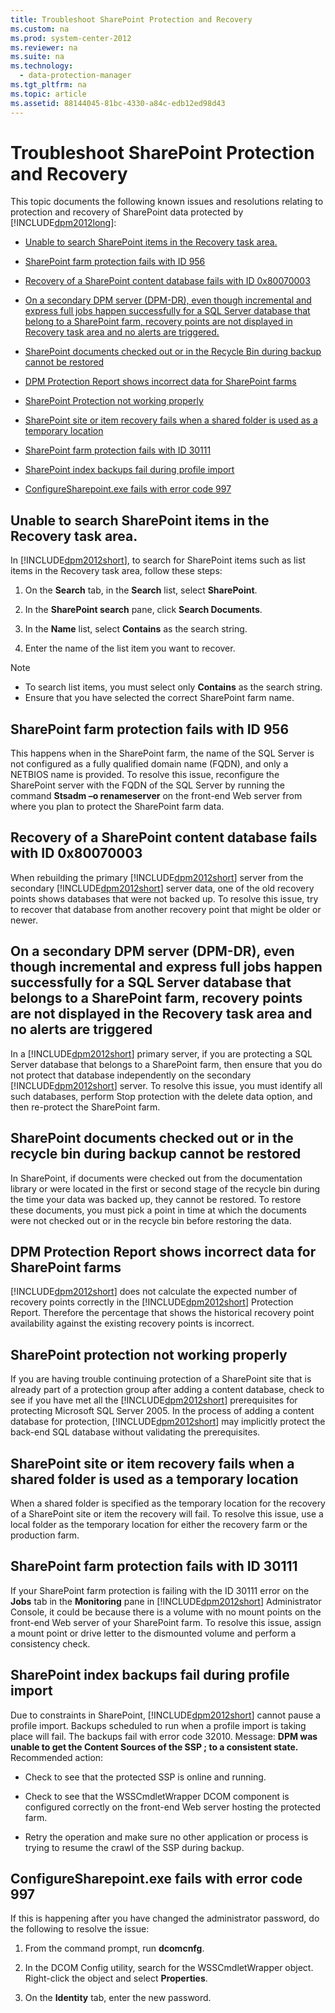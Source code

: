 ```yaml
---
title: Troubleshoot SharePoint Protection and Recovery
ms.custom: na
ms.prod: system-center-2012
ms.reviewer: na
ms.suite: na
ms.technology: 
  - data-protection-manager
ms.tgt_pltfrm: na
ms.topic: article
ms.assetid: 88144045-81bc-4330-a84c-edb12ed98d43
---
```

# Troubleshoot SharePoint Protection and Recovery
This topic documents the following known issues and resolutions relating to protection and recovery of SharePoint data protected by [!INCLUDE[dpm2012long](./Token/dpm2012long_md.md)]:

-   [Unable to search SharePoint items in the Recovery task area.](./Troubleshoot-SharePoint-Protection-and-Recovery.md#BKMK_UnableToSearch)

-   [SharePoint farm protection fails with ID 956](./Troubleshoot-SharePoint-Protection-and-Recovery.md#BKMK_SharePointFarmProtection956)

-   [Recovery of a SharePoint content database fails with ID 0x80070003](./Troubleshoot-SharePoint-Protection-and-Recovery.md#BKMK_RecoveryOfDatabaseFails0x80070003)

-   [On a secondary DPM server \(DPM\-DR\), even though incremental and express full jobs happen successfully for a SQL Server database that belong to a SharePoint farm, recovery points are not displayed in Recovery task area and no alerts are triggered.](./Troubleshoot-SharePoint-Protection-and-Recovery.md#BKMK_SecondaryDPMServer)

-   [SharePoint documents checked out or in the Recycle Bin during backup cannot be restored](./Troubleshoot-SharePoint-Protection-and-Recovery.md#CheckOutDuringBackup)

-   [DPM Protection Report shows incorrect data for SharePoint farms](./Troubleshoot-SharePoint-Protection-and-Recovery.md#ProtectionReportIncorrect)

-   [SharePoint Protection not working properly](./Troubleshoot-SharePoint-Protection-and-Recovery.md#WSSProtectionNotWorking)

-   [SharePoint site or item recovery fails when a shared folder is used as a temporary location](./Troubleshoot-SharePoint-Protection-and-Recovery.md#SharePointFailsOnSharedFolder)

-   [SharePoint farm protection fails with ID 30111](./Troubleshoot-SharePoint-Protection-and-Recovery.md#SharepointprotectionfailswithID30111)

-   [SharePoint index backups fail during profile import](./Troubleshoot-SharePoint-Protection-and-Recovery.md#BKMK_SharePointIndexBackupsFailDuringProfileInput)

-   [ConfigureSharepoint.exe fails with error code 997](./Troubleshoot-SharePoint-Protection-and-Recovery.md#BKMK_ConfigureSharePointError997)

## <a name="BKMK_UnableToSearch"></a>Unable to search SharePoint items in the Recovery task area.
In [!INCLUDE[dpm2012short](./Token/dpm2012short_md.md)], to search for SharePoint items such as list items in the Recovery task area, follow these steps:

1.  On the **Search** tab, in the **Search** list, select **SharePoint**.

2.  In the **SharePoint search** pane, click **Search Documents**.

3.  In the **Name** list, select **Contains** as the search string.

4.  Enter the name of the list item you want to recover.

> [!NOTE]
> -   To search list items, you must select only **Contains** as the search string.
> -   Ensure that you have selected the correct SharePoint farm name.

## <a name="BKMK_SharePointFarmProtection956"></a>SharePoint farm protection fails with ID 956
This happens when in the SharePoint farm, the name of the SQL Server is not configured as a fully qualified domain name \(FQDN\), and only a NETBIOS name is provided. To resolve this issue, reconfigure the SharePoint server with the FQDN of the SQL Server by running the command **Stsadm –o renameserver** on the front\-end Web server from where you plan to protect the SharePoint farm data.

## <a name="BKMK_RecoveryOfDatabaseFails0x80070003"></a>Recovery of a SharePoint content database fails with ID 0x80070003
When rebuilding the primary [!INCLUDE[dpm2012short](./Token/dpm2012short_md.md)] server from the secondary [!INCLUDE[dpm2012short](./Token/dpm2012short_md.md)] server data, one of the old recovery points shows databases that were not backed up. To resolve this issue, try to recover that database from another recovery point that might be older or newer.

## <a name="BKMK_SecondaryDPMServer"></a>On a secondary DPM server \(DPM\-DR\), even though incremental and express full jobs happen successfully for a SQL Server database that belongs to a SharePoint farm, recovery points are not displayed in the Recovery task area and no alerts are triggered
In a [!INCLUDE[dpm2012short](./Token/dpm2012short_md.md)] primary server, if you are protecting a SQL Server database that belongs to a SharePoint farm, then ensure that you do not protect that database independently on the secondary [!INCLUDE[dpm2012short](./Token/dpm2012short_md.md)] server. To resolve this issue, you must identify all such databases, perform Stop protection with the delete data option, and then re\-protect the SharePoint farm.

## <a name="CheckOutDuringBackup"></a>SharePoint documents checked out or in the recycle bin during backup cannot be restored
In SharePoint, if documents were checked out from the documentation library or were located in the first or second stage of the recycle bin during the time your data was backed up, they cannot be restored. To restore these documents, you must pick a point in time at which the documents were not checked out or in the recycle bin before restoring the data.

## <a name="ProtectionReportIncorrect"></a>DPM Protection Report shows incorrect data for SharePoint farms
[!INCLUDE[dpm2012short](./Token/dpm2012short_md.md)] does not calculate the expected number of recovery points correctly in the [!INCLUDE[dpm2012short](./Token/dpm2012short_md.md)] Protection Report. Therefore the percentage that shows the historical recovery point availability against the existing recovery points is incorrect.

## <a name="WSSProtectionNotWorking"></a>SharePoint protection not working properly
If you are having trouble continuing protection of a SharePoint site that is already part of a protection group after adding a content database, check to see if you have met all the [!INCLUDE[dpm2012short](./Token/dpm2012short_md.md)] prerequisites for protecting Microsoft SQL Server 2005. In the process of adding a content database for protection, [!INCLUDE[dpm2012short](./Token/dpm2012short_md.md)] may implicitly protect the back\-end SQL database without validating the prerequisites.

## <a name="SharePointFailsOnSharedFolder"></a>SharePoint site or item recovery fails when a shared folder is used as a temporary location
When a shared folder is specified as the temporary location for the recovery of a SharePoint site or item the recovery will fail. To resolve this issue, use a local folder as the temporary location for either the recovery farm or the production farm.

## <a name="SharepointprotectionfailswithID30111"></a>SharePoint farm protection fails with ID 30111
If your SharePoint farm protection is failing with the ID 30111 error on the **Jobs** tab in the **Monitoring** pane in [!INCLUDE[dpm2012short](./Token/dpm2012short_md.md)] Administrator Console, it could be because there is a volume with no mount points on the front\-end Web server of your SharePoint farm. To resolve this issue, assign a mount point or drive letter to the dismounted volume and perform a consistency check.

## <a name="BKMK_SharePointIndexBackupsFailDuringProfileInput"></a>SharePoint index backups fail during profile import
Due to constraints in SharePoint, [!INCLUDE[dpm2012short](./Token/dpm2012short_md.md)] cannot pause a profile import. Backups scheduled to run when a profile import is taking place will fail. The backups fail with error code 32010. 
Message: **DPM was unable to get the Content Sources of the SSP <Name of data source>; to a consistent state.**
 Recommended action:

-   Check to see that the protected SSP is online and running.

-   Check to see that the WSSCmdletWrapper DCOM component is configured correctly on the front\-end Web server hosting the protected farm.

-   Retry the operation and make sure no other application or process is trying to resume the crawl of the SSP during backup.

## <a name="BKMK_ConfigureSharePointError997"></a>ConfigureSharepoint.exe fails with error code 997
If this is happening after you have changed the administrator password, do the following to resolve the issue:

1.  From the command prompt, run **dcomcnfg**.

2.  In the DCOM Config utility, search for the WSSCmdletWrapper object. Right\-click the object and select **Properties**.

3.  On the **Identity** tab, enter the new password.


